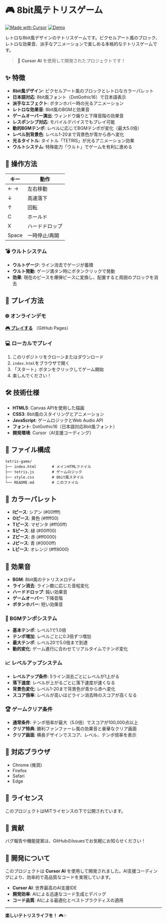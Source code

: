 # 🎮 8bit風テトリスゲーム

[![Made with Cursor](https://img.shields.io/badge/Made%20with-Cursor%20AI-00ff00?style=for-the-badge&logo=cursor&logoColor=white)](https://cursor.sh)
[![Demo](https://img.shields.io/badge/Demo-Play%20Now-ff0000?style=for-the-badge&logo=github&logoColor=white)](https://y629.github.io/retro-tetris-cursor/)

レトロな8bit風デザインのテトリスゲームです。ピクセルアート風のブロック、レトロな効果音、派手なアニメーションで楽しめる本格的なテトリスゲームです。

> 🚀 **Cursor AI** を使用して開発されたプロジェクトです！

## ✨ 特徴

- **8bit風デザイン**: ピクセルアート風のブロックとレトロなカラーパレット
- **日本語対応**: 8bit風フォント（DotGothic16）で日本語表示
- **派手なエフェクト**: ボタンホバー時の光るアニメーション
- **レトロな効果音**: 8bit風のBGMと効果音
- **ゲームオーバー演出**: ウィンドウ煽りと下降音階の効果音
- **レスポンシブ対応**: モバイルデバイスでもプレイ可能
- **動的BGMテンポ**: レベルに応じてBGMテンポが変化（最大5.0倍）
- **レベル別背景色**: レベル1-20まで背景色が青から赤へ変化
- **光るタイトル**: タイトル「TETRIS」が光るアニメーション効果
- **ウルトシステム**: 特殊能力「ウルト」でゲームを有利に進める

## 🎯 操作方法

| キー | 動作 |
|------|------|
| ← → | 左右移動 |
| ↓ | 高速落下 |
| ↑ | 回転 |
| C | ホールド |
| X | ハードドロップ |
| Space | 一時停止/再開 |

### 💣 ウルトシステム
- **ウルトゲージ**: ライン消去でゲージが蓄積
- **ウルト発動**: ゲージ満タン時にボタンクリックで発動
- **効果**: 現在のピースを爆弾ピースに変換し、配置すると周囲のブロックを消去

## 🚀 プレイ方法

### 🌐 オンラインデモ
**[🎮 プレイする](https://y629.github.io/retro-tetris-cursor/)** （GitHub Pages）

### 💻 ローカルでプレイ
1. このリポジトリをクローンまたはダウンロード
2. `index.html`をブラウザで開く
3. 「スタート」ボタンをクリックしてゲーム開始
4. 楽しんでください！

## 🛠️ 技術仕様

- **HTML5**: Canvas APIを使用した描画
- **CSS3**: 8bit風のスタイリングとアニメーション
- **JavaScript**: ゲームロジックとWeb Audio API
- **フォント**: DotGothic16（日本語対応8bit風フォント）
- **開発環境**: Cursor（AI支援コーディング）

## 📁 ファイル構成

```
tetris-game/
├── index.html       # メインHTMLファイル
├── tetris.js        # ゲームロジック
├── style.css        # 8bit風スタイル
└── README.md        # このファイル
```

## 🎨 カラーパレット

- **Iピース**: シアン (#00ffff)
- **Oピース**: 黄色 (#ffff00)
- **Tピース**: マゼンタ (#ff00ff)
- **Sピース**: 緑 (#00ff00)
- **Zピース**: 赤 (#ff0000)
- **Jピース**: 青 (#0000ff)
- **Lピース**: オレンジ (#ff8000)

## 🎵 効果音

- **BGM**: 8bit風のテトリスメロディ
- **ライン消去**: ライン数に応じた音程変化
- **ハードドロップ**: 鈍い効果音
- **ゲームオーバー**: 下降音階
- **ボタンホバー**: 短い効果音

### 🎵 BGMテンポシステム
- **基本テンポ**: レベル1で1.0倍
- **テンポ増加**: レベルごとに0.3倍ずつ増加
- **最大テンポ**: レベル20で5.0倍まで到達
- **動的変化**: ゲーム進行に合わせてリアルタイムでテンポ変化

### 📈 レベルアップシステム
- **レベルアップ条件**: 5ライン消去ごとにレベルが1上がる
- **落下速度**: レベルが上がるごとに落下速度が速くなる
- **背景色変化**: レベル1-20まで背景色が青から赤へ変化
- **スコア倍率**: レベルが高いほどライン消去時のスコアが高くなる

### 🏆 ゲームクリア条件
- **通常条件**: テンポ倍率が最大（5.0倍）でスコアが100,000点以上
- **クリア特典**: 勝利ファンファーレ風の効果音と豪華なクリア画面
- **クリア画面**: 横長デザインでスコア、レベル、テンポ倍率を表示

## 📱 対応ブラウザ

- Chrome (推奨)
- Firefox
- Safari
- Edge

## 📄 ライセンス

このプロジェクトはMITライセンスの下で公開されています。

## 🤝 貢献

バグ報告や機能提案は、GitHubのIssuesでお気軽にお知らせください！

## 🎯 開発について

このプロジェクトは **Cursor AI** を使用して開発されました。AI支援コーディングにより、効率的で高品質なコードを実現しています。

- **Cursor AI**: 世界最高のAI支援IDE
- **開発効率**: AIによる迅速なコード生成とデバッグ
- **コード品質**: AIによる最適化とベストプラクティスの適用

---

**楽しいテトリスライフを！** 🎮✨
